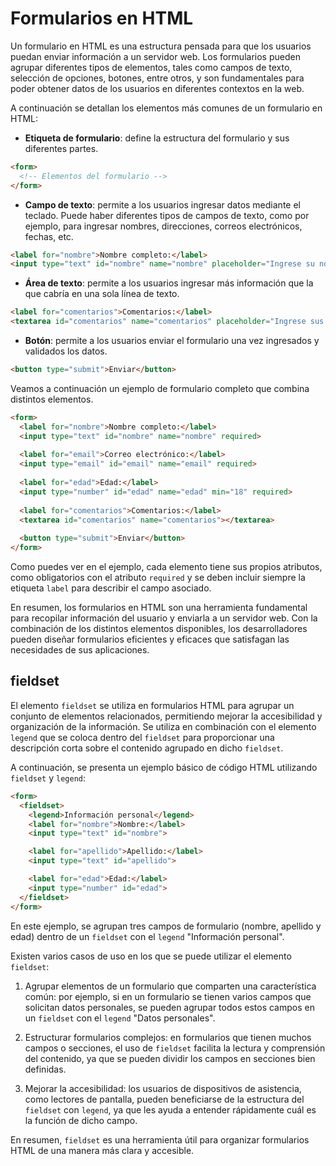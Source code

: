 # Formularios en HTML

Un formulario en HTML es una estructura pensada para que los usuarios puedan enviar información a un servidor web. Los formularios pueden agrupar diferentes tipos de elementos, tales como campos de texto, selección de opciones, botones, entre otros, y son fundamentales para poder obtener datos de los usuarios en diferentes contextos en la web.

A continuación se detallan los elementos más comunes de un formulario en HTML:

* **Etiqueta de formulario**: define la estructura del formulario y sus diferentes partes.

```html
<form>
  <!-- Elementos del formulario -->
</form>
```

* **Campo de texto**: permite a los usuarios ingresar datos mediante el teclado. Puede haber diferentes tipos de campos de texto, como por ejemplo, para ingresar nombres, direcciones, correos electrónicos, fechas, etc.

```html
<label for="nombre">Nombre completo:</label>
<input type="text" id="nombre" name="nombre" placeholder="Ingrese su nombre" required>
```

* **Área de texto**: permite a los usuarios ingresar más información que la que cabría en una sola línea de texto.

```html
<label for="comentarios">Comentarios:</label>
<textarea id="comentarios" name="comentarios" placeholder="Ingrese sus comentarios"></textarea>
```

* **Botón**: permite a los usuarios enviar el formulario una vez ingresados y validados los datos.

```html
<button type="submit">Enviar</button>
```

Veamos a continuación un ejemplo de formulario completo que combina distintos elementos.

```html
<form>
  <label for="nombre">Nombre completo:</label>
  <input type="text" id="nombre" name="nombre" required>
  
  <label for="email">Correo electrónico:</label>
  <input type="email" id="email" name="email" required>
  
  <label for="edad">Edad:</label>
  <input type="number" id="edad" name="edad" min="18" required>
  
  <label for="comentarios">Comentarios:</label>
  <textarea id="comentarios" name="comentarios"></textarea>
  
  <button type="submit">Enviar</button>
</form>
```

Como puedes ver en el ejemplo, cada elemento tiene sus propios atributos, como obligatorios con el atributo `required` y se deben incluir siempre la etiqueta `label` para describir el campo asociado.

En resumen, los formularios en HTML son una herramienta fundamental para recopilar información del usuario y enviarla a un servidor web. Con la combinación de los distintos elementos disponibles, los desarrolladores pueden diseñar formularios eficientes y eficaces que satisfagan las necesidades de sus aplicaciones.  

## fieldset

El elemento `fieldset` se utiliza en formularios HTML para agrupar un conjunto de elementos relacionados, permitiendo mejorar la accesibilidad y organización de la información. Se utiliza en combinación con el elemento `legend` que se coloca dentro del `fieldset` para proporcionar una descripción corta sobre el contenido agrupado en dicho `fieldset`.

A continuación, se presenta un ejemplo básico de código HTML utilizando `fieldset` y `legend`:

```html
<form>
  <fieldset>
    <legend>Información personal</legend>
    <label for="nombre">Nombre:</label>
    <input type="text" id="nombre">

    <label for="apellido">Apellido:</label>
    <input type="text" id="apellido">

    <label for="edad">Edad:</label>
    <input type="number" id="edad">
  </fieldset>
</form>
```

En este ejemplo, se agrupan tres campos de formulario (nombre, apellido y edad) dentro de un `fieldset` con el `legend` "Información personal". 

Existen varios casos de uso en los que se puede utilizar el elemento `fieldset`:

1. Agrupar elementos de un formulario que comparten una característica común: por ejemplo, si en un formulario se tienen varios campos que solicitan datos personales, se pueden agrupar todos estos campos en un `fieldset` con el `legend` "Datos personales".
 
2. Estructurar formularios complejos: en formularios que tienen muchos campos o secciones, el uso de `fieldset` facilita la lectura y comprensión del contenido, ya que se pueden dividir los campos en secciones bien definidas.

3. Mejorar la accesibilidad: los usuarios de dispositivos de asistencia, como lectores de pantalla, pueden beneficiarse de la estructura del `fieldset` con `legend`, ya que les ayuda a entender rápidamente cuál es la función de dicho campo.

En resumen, `fieldset` es una herramienta útil para organizar formularios HTML de una manera más clara y accesible.